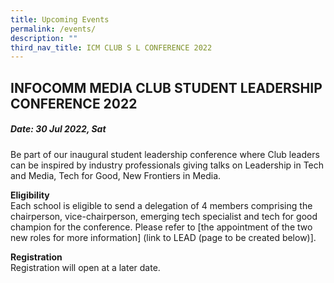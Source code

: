 ```yaml
---
title: Upcoming Events
permalink: /events/
description: ""
third_nav_title: ICM CLUB S L CONFERENCE 2022
---
```


## INFOCOMM MEDIA CLUB STUDENT LEADERSHIP CONFERENCE 2022

##### Date:  30 Jul 2022, Sat

Be part of our inaugural student leadership conference where Club leaders can be inspired by industry professionals giving talks on Leadership in Tech and Media, Tech for Good, New Frontiers in Media.

**Eligibility** <br>
Each school is eligible to send a delegation of 4 members comprising the chairperson, vice-chairperson, emerging tech specialist and tech for good champion for the conference. Please refer to [the appointment of the two new roles for more information] (link to LEAD (page to be created below)].

**Registration**
<br>Registration will open at a later date.